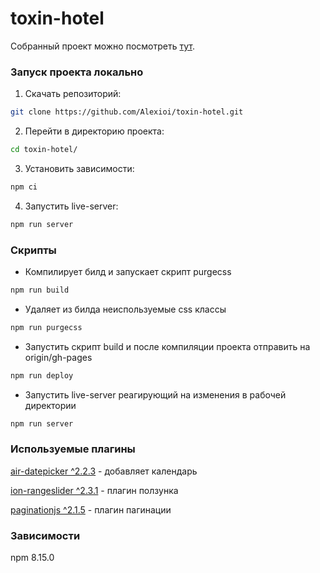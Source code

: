 # toxin-hotel

Собранный проект можно посмотреть [тут](https://alexioi.github.io/toxin-hotel/).

### Запуск проекта локально

1. Скачать репозиторий:

```bash
git clone https://github.com/Alexioi/toxin-hotel.git
```

2. Перейти в директорию проекта:

```bash
cd toxin-hotel/
```

3. Установить зависимости:

```bash
npm ci
```

4. Запустить live-server:

```bash
npm run server
```

### Скрипты

- Компилирует билд и запускает скрипт purgecss

```bash
npm run build
```

- Удаляет из билда неиспользуемые css классы

```bash
npm run purgecss
```

- Запустить скрипт build и после компиляции проекта отправить на origin/gh-pages

```bash
npm run deploy
```

- Запустить live-server реагирующий на изменения в рабочей директории

```bash
npm run server
```

### Используемые плагины

[air-datepicker ^2.2.3](https://www.npmjs.com/package/air-datepicker) - добавляет календарь

[ion-rangeslider ^2.3.1](https://www.npmjs.com/package/ion-rangeslider) - плагин ползунка

[paginationjs ^2.1.5](https://www.npmjs.com/package/paginationjs) - плагин пагинации

### Зависимости

npm 8.15.0

